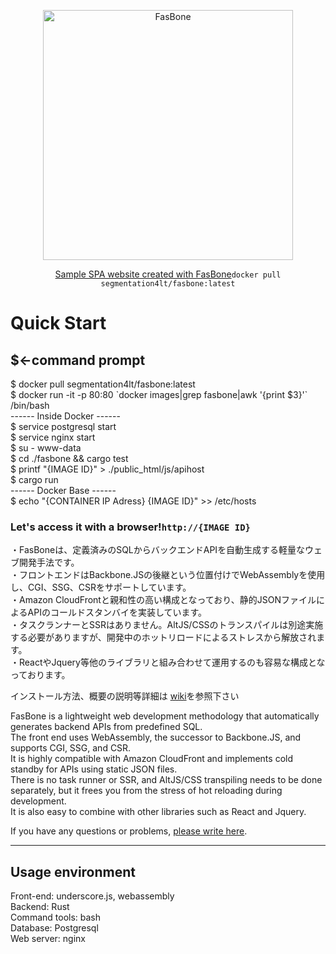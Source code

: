 <p align="center"><img src="https://d3fy1q62gxauop.cloudfront.net/media/images/bone-logo_2.png" width="400" alt="FasBone"></p>
<p align="center"><a href="https://d3fy1q62gxauop.cloudfront.net/">Sample SPA website created with FasBone</a><code>docker pull segmentation4lt/fasbone:latest</code></p>

<h1>Quick Start</h1>
<h2>$←command prompt</h2>

$ docker pull segmentation4lt/fasbone:latest <br>
$ docker run -it -p 80:80 \`docker images|grep fasbone|awk '{print $3}'\`  /bin/bash<br>
------ Inside Docker ------<br>
$ service postgresql start<br>
$ service nginx start<br>
$ su - www-data<br>
$ cd ./fasbone && cargo test<br>
$ printf "{IMAGE ID}" > ./public_html/js/apihost<br>
$ cargo run<br>
------ Docker Base ------<br>
$ echo "{CONTAINER IP Adress} {IMAGE ID}" >> /etc/hosts<br>
<h3>Let's access it with a browser!<code>http://{IMAGE ID}</code></h3>

・FasBoneは、定義済みのSQLからバックエンドAPIを自動生成する軽量なウェブ開発手法です。<br>
・フロントエンドはBackbone.JSの後継という位置付けでWebAssemblyを使用し、CGI、SSG、CSRをサポートしています。<br>
・Amazon CloudFrontと親和性の高い構成となっており、静的JSONファイルによるAPIのコールドスタンバイを実装しています。<br>
・タスクランナーとSSRはありません。AltJS/CSSのトランスパイルは別途実施する必要がありますが、開発中のホットリロードによるストレスから解放されます。<br>
・ReactやJquery等他のライブラリと組み合わせて運用するのも容易な構成となっております。<br>

<p>インストール方法、概要の説明等詳細は
<a href="https://github.com/segmentation4lt/fasbone/wiki/">wiki</a>を参照下さい</p>


FasBone is a lightweight web development methodology that automatically generates backend APIs from predefined SQL.<br>
The front end uses WebAssembly, the successor to Backbone.JS, and supports CGI, SSG, and CSR.<br>
It is highly compatible with Amazon CloudFront and implements cold standby for APIs using static JSON files.<br>
There is no task runner or SSR, and AltJS/CSS transpiling needs to be done separately, but it frees you from the stress of hot reloading during development.<br>
It is also easy to combine with other libraries such as React and Jquery.<br>
<p>If you have any questions or problems, <a href="https://github.com/segmentation4lt/fasbone/issues">please write here</a>.</p>

<hr>
<h2>Usage environment</h2>
Front-end: underscore.js, webassembly<br>
Backend: Rust<br>
Command tools: bash<br>
Database: Postgresql<br>
Web server: nginx<br>

